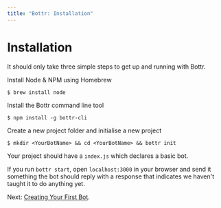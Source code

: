 ```yaml
---
title: "Bottr: Installation"
---
```

# Installation

It should only take three simple steps to get up and running with Bottr.

Install Node & NPM using Homebrew

```
$ brew install node
```

Install the Bottr command line tool

```
$ npm install -g bottr-cli
```

Create a new project folder and initialise a new project

```
$ mkdir <YourBotName> && cd <YourBotName> && bottr init
```

Your project should have a `index.js` which declares a basic bot.

If you run `bottr start`, open `localhost:3000` in your browser and send it something the bot should reply with a response that indicates we haven't taught it to do anything yet.

Next: [Creating Your First Bot](/docs/creating-your-first-bot.html).
